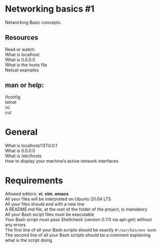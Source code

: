# Networking basics #1

Networking Basic concepts.

## Resources
Read or watch: <br>
What is localhost<br>
What is 0.0.0.0<br>
What is the hosts file<br>
Netcat examples<br>
## man or help:
ifconfig<br>
telnet<br>
nc<br>
cut<br>

# General
What is localhost/127.0.0.1<br>
What is 0.0.0.0<br>
What is /etc/hosts<br>
How to display your machine’s active network interfaces<br>

# Requirements
Allowed editors: <b>vi</b>, <b>vim</b>, <b>emacs</b><br>
All your files will be interpreted on Ubuntu 20.04 LTS<br>
All your files should end with a new line<br>
A README.md file, at the root of the folder of the project, is mandatory<br>
All your Bash script files must be executable<br>
Your Bash script must pass Shellcheck (version 0.7.0 via apt-get) without any errors<br>
The first line of all your Bash scripts should be exactly <code>#!/usr/bin/env bash</code><br>
The second line of all your Bash scripts should be a comment explaining what is the script doing<br>
